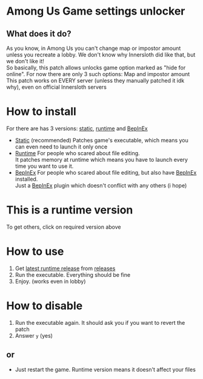 # Among Us Game settings unlocker
## What does it do?
As you know, in Among Us you can't change map or impostor amount unless you recreate a lobby. We don't know why Innersloth did like that, but we don't like it!\
So basically, this patch allows unlocks game option marked as "hide for online". For now there are only 3 such options: Map and impostor amount\
This patch works on EVERY server (unless they manually patched it idk why), even on official Innersloth servers

# How to install
For there are has 3 versions: [static](https://github.com/Galster2010/GameSettingsUnlocker/tree/static), [runtime](https://github.com/Galster2010/GameSettingsUnlocker/tree/runtime) and [BepInEx](https://github.com/Galster2010/GameSettingsUnlocker/tree/BepInEx)

- [Static](https://github.com/Galster2010/GameSettingsUnlocker/tree/static) (recommended)
    Patches game's executable, which means you can even need to launch it only once
- [Runtime](https://github.com/Galster2010/GameSettingsUnlocker/tree/runtime)
    For people who scared about file editing.\
    It patches memory at runtime which means you have to launch every time you want to use it.
- [BepInEx](https://github.com/Galster2010/GameSettingsUnlocker/tree/BepInEx)
    For people who scared about file editing, but also have [BepInEx](https://github.com/BepInEx/BepInEx/) installed.\
    Just a [BepInEx](https://github.com/BepInEx/BepInEx/) plugin which doesn't conflict with any others (i hope)

# This is a runtime version
To get others, click on required version above

# How to use
1. Get [latest runtime release](https://github.com/Galster2010/GameSettingsUnlocker/releases/latest) from [releases](https://github.com/Galster2010/GameSettingsUnlocker/releases/)
2. Run the executable. Everything should be fine
3. Enjoy. (works even in lobby)

# How to disable
1. Run the executable again. It should ask you if you want to revert the patch
2. Answer `y` (yes)
## or
- Just restart the game. Runtime version means it doesn't affect your files
